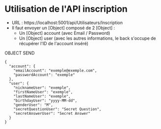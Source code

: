 # Utilisation de l'API inscription

  - URL : https://localhost:5001/api/Utilisateurs/Inscription
  - Il faut envoyer un [Object] composé de 2 [Object] :
      - Un [Object] account (avec Email / Password)
      - Un [Object] user    (avec les autres informations, le back s'occupe de récupérer l'ID de l'account inséré)

OBJECT SEND

    {
      "account": {
        "emailAccount": "exemple@exemple.com",
        "passwordAccount": "exemple"
      },
      "user": {
        "nicknameUser": "exemple",
        "firstNameUser": "exemple",
        "lastNameUser": "exemple",
        "birthdayUser": "yyyy-MM-dd",
        "genderUser": "M",
        "secretQuestionUser": "Secret Question",
        "secretAnswerUser": "Secret Answer"
      }
    }
